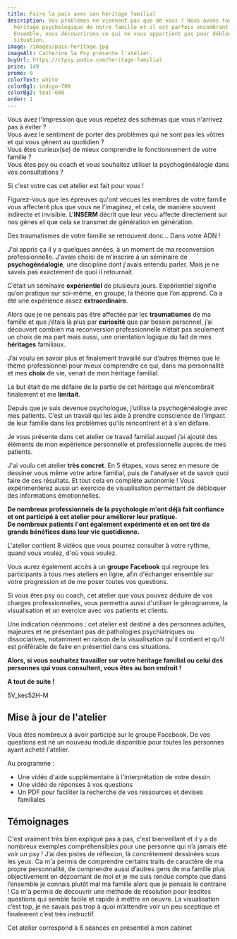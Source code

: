 ```yaml
---
title: Faire la paix avec son héritage familial
description: Vos problèmes ne viennent pas que de vous ! Nous avons tous un
  héritage psychologique de notre famille et il est parfois encombrant.
  Ensemble, nous découvrirons ce qui ne vous appartient pas pour débloquer votre
  situation.
image: /images/paix-heritage.jpg
imageAlt: Catherine la Psy présente l'atelier.
buyUrl: https://ctpsy.podia.com/heritage-familial
price: 149
promo: 0
colorText: white
colorBg1: indigo-700
colorBg2: teal-600
order: 1
---
```

<display-text display="frame">Vous avez l'impression que vous répétez des schémas que vous n'arrivez pas à éviter ?\
Vous avez le sentiment de porter des problèmes qui ne sont pas les vôtres et qui vous gênent au quotidien ?\
Vous êtes curieux(se) de mieux comprendre le fonctionnement de votre famille ?\
Vous êtes psy ou coach et vous souhaitez utiliser la psychogénéalogie dans vos consultations ?</display-text>

<display-text>Si c'est votre cas cet atelier est fait pour vous !</display-text>

Figurez-vous que les épreuves qu'ont vécues les membres de votre famille vous affectent plus que vous ne l'imaginez, et cela, de manière souvent indirecte et invisible. L'**INSERM** décrit que leur vécu affecte directement sur nos gènes et que cela se transmet de génération en génération. 

<display-text>
Des traumatismes de votre famille se retrouvent donc... Dans votre ADN !
</display-text>

J'ai appris ça il y a quelques années, à un moment de ma reconversion professionnelle. J'avais choisi de m’inscrire à un séminaire de **psychogénéalogie**, une discipline dont j'avais entendu parler. Mais je ne savais pas exactement de quoi il retournait.

C’était un séminaire **expérientiel** de plusieurs jours. Expérientiel signifie qu’on pratique sur soi-même, en groupe, la théorie que l’on apprend. Ca a été une expérience assez **extraordinaire**.

Alors que je ne pensais pas être affectée par les **traumatismes** de ma famille et que j’étais là plus par **curiosité** que par besoin personnel, j’ai découvert combien ma reconversion professionnelle n’était pas seulement un choix de ma part mais aussi, une orientation logique du fait de mes **héritages** familiaux.

J’ai voulu en savoir plus et finalement travaillé sur d’autres thèmes que le thème professionnel pour mieux comprendre ce qui, dans ma personnalité et mes **choix** de vie, venait de mon héritage familial.

Le but était de me défaire de la partie de cet héritage qui m’encombrait finalement et me **limitait**.

Depuis que je suis devenue psychologue, j’utilise la psychogénéalogie avec mes patients. C’est un travail qui les aide à prendre conscience de l'impact de leur famille dans les problèmes qu'ils rencontrent et à s'en défaire.

<display-text>Je vous présente dans cet atelier ce travail familial auquel j’ai ajouté des éléments de mon expérience personnelle et professionnelle auprès de mes patients.</display-text>

J'ai voulu cet atelier **très concret**.  En 5 étapes, vous serez en mesure de dessiner vous même votre arbre familial, puis de l'analyser et de savoir quoi faire de ces résultats. Et tout cela en complète autonomie !
Vous expérimenterez aussi un exercice de visualisation permettant de débloquer des informations émotionnelles.

**De nombreux professionnels de la psychologie m'ont déjà fait confiance et ont participé à cet atelier pour améliorer leur pratique.**\
**De nombreux patients l'ont également expérimenté et en ont tiré de grands bénéfices dans leur vie quotidienne.**

<display-text>L'atelier contient 8 vidéos que vous pourrez consulter à votre rythme, quand vous voulez, d'où vous voulez.</display-text>

Vous aurez également accès à un **groupe Facebook** qui regroupe les participants à tous mes ateliers en ligne, afin d'échanger ensemble sur votre progression et de me poser toutes vos questions.

Si vous êtes psy ou coach, cet atelier que vous pouvez déduire de vos charges professionnelles, vous permettra aussi d'utiliser le génogramme, la visualisation et un exercice avec vos patients et clients.

Une indication néanmoins : cet atelier est destiné à des personnes adultes, majeures et ne présentant pas de pathologies psychiatriques ou dissociatives, notamment en raison de la visualisation qu'il contient et qu'il est préférable de faire en présentiel dans ces situations.

**Alors, si vous souhaitez travailler sur votre héritage familial ou celui des personnes qui vous consultent, vous êtes au bon endroit !**

**A tout de suite !**

<embed-youtube>5V_kes52H-M</embed-youtube>

## Mise à jour de l'atelier

Vous êtes nombreux à avoir participé sur le groupe Facebook. De vos questions est né un nouveau module disponible pour toutes les personnes ayant acheté l'atelier.

Au programme : 

* Une vidéo d'aide supplémentaire à l'interprétation de votre dessin
* Une vidéo de réponses à vos questions
* Un PDF pour faciliter la recherche de vos ressources et devises familiales

## Témoignages

<testimonials>
<testimonial author="Sonia" image="woman1">
  C'est vraiment très bien expliqué pas à pas, c'est bienveillant et il y a de nombreux exemples compréhensibles pour une personne qui n’a jamais été voir un psy ! J’ai des pistes de réflexion, là concrètement dessinées sous les yeux.
</testimonial>

<testimonial author="Anne-Lise" image="woman2">
Ca m'a permis de comprendre certains traits de caractère de ma propre personnalité, de comprendre aussi d’autres gens de ma famille plus objectivement en dézoomant de moi et je me suis rendue compte que dans l’ensemble je connais plutôt mal ma famille alors que je pensais le contraire !
</testimonial>

<testimonial author="Cédric" image="man1">
Ca m'a permis de découvrir une méthode de résolution pour lesdites questions qui semble facile et rapide à mettre en oeuvre.
</testimonial>

<testimonial author="Clément" image="man2">
La visualisation c’est top, je ne savais pas trop à quoi m’attendre voir un peu sceptique et finalement c’est très instructif.
</testimonial>
</testimonials>

<display-text>Cet atelier correspond à 6 séances en présentiel à mon cabinet</display-text>